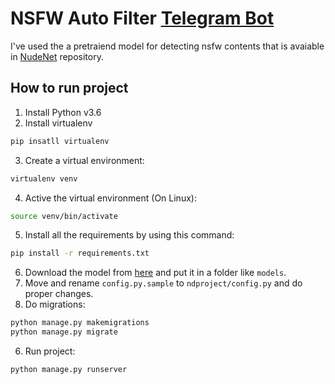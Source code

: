 # NSFW Auto Filter [Telegram Bot](https://core.telegram.org/bots)
I've used the a pretraiend model for detecting nsfw contents that is avaiable in [NudeNet](https://github.com/notAI-tech/NudeNet) repository.

## How to run project
1. Install Python v3.6
2. Install virtualenv
```bash
pip insatll virtualenv
```
3. Create a virtual environment:
```bash
virtualenv venv
```
4. Active the virtual environment (On Linux):
```bash
source venv/bin/activate
```
5. Install all the requirements by using this command:
```bash
pip install -r requirements.txt
```
6. Download the model from [here](https://github.com/bedapudi6788/NudeNet/releases/download/v0/classifier_model) and put it in a folder like `models`.
7. Move and rename `config.py.sample` to `ndproject/config.py` and do proper changes.
8. Do migrations:
```bash
python manage.py makemigrations
python manage.py migrate
```
6. Run project:
```bash
python manage.py runserver
```
